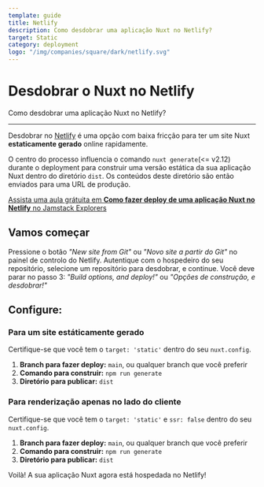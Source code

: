 ```yaml
---
template: guide
title: Netlify
description: Como desdobrar uma aplicação Nuxt no Netlify?
target: Static
category: deployment
logo: "/img/companies/square/dark/netlify.svg"
---
```

# Desdobrar o Nuxt no Netlify

Como desdobrar uma aplicação Nuxt no Netlify?

---

Desdobrar no [Netlify](https://www.netlify.com) é uma opção com baixa fricção para ter um site Nuxt **estaticamente gerado** online rapidamente.

O centro do processo influencia o comando `nuxt generate`(<= v2.12) durante o deployment para construir uma versão estática da sua aplicação Nuxt dentro do diretório `dist`. Os conteúdos deste diretório são então enviados para uma URL de produção.

<div class="Promo__Video">
  <a href="https://explorers.netlify.com/learn/get-started-with-nuxt/nuxt-generate-and-deploy" target="_blank">
    <p class="Promo__Video__Icon">
      Assista uma aula grátuita em <strong>Como fazer deploy de uma aplicação Nuxt no Netlify</strong> no Jamstack Explorers
    </p>
  </a>
</div>

## Vamos começar

Pressione o botão _"New site from Git"_ ou _"Novo site a partir do Git"_ no painel de controlo do Netlify. Autentique com o hospedeiro do seu repositório, selecione um repositório para desdobrar, e continue. Você deve parar no passo 3: _"Build options, and deploy!"_ ou _"Opções de construção, e desdobrar!"_

## Configure:

### Para um site estáticamente gerado

Certifique-se que você tem o `target: 'static'` dentro do seu `nuxt.config`.

1. **Branch para fazer deploy:** `main`, ou qualquer branch que você preferir
1. **Comando para construir:** `npm run generate`
1. **Diretório para publicar:** `dist`

### Para renderização apenas no lado do cliente

Certifique-se que você tem o `target: 'static'` e `ssr: false` dentro do seu `nuxt.config`.

1. **Branch para fazer deploy:** `main`, ou qualquer branch que você preferir
1. **Comando para construir:** `npm run generate`
1. **Diretório para publicar:** `dist`

Voilà! A sua aplicação Nuxt agora está hospedada no Netlify!
